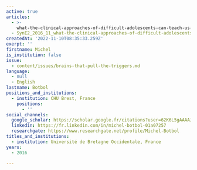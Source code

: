 ```yaml
---
active: true
articles:
  - >-
    what-the-clinical-approaches-of-difficult-adolescents-can-teach-us-about-e-syndrome
  - SynE2_2016_11_what-the-clinical-approaches-of-difficult-adolescents
createdAt: '2022-11-10T08:35:33.259Z'
exerpt: ''
firstname: Michel
is_institution: false
issue:
  - content/issues/brains-that-pull-the-triggers.md
language:
  - null
  - English
lastname: Botbol
positions_and_institutions:
  - institution: CHU Brest, France
    positions:
      - ''
social_channels:
  google_scholar: https://scholar.google.fr/citations?user=62K6L5gAAAAJ&hl=fr
  linkedin: https://fr.linkedin.com/in/michel-botbol-01a07257
  researchgate: https://www.researchgate.net/profile/Michel-Botbol
titles_and_institutions:
  - institution: Université de Bretagne Occidentale, France
years:
  - 2016

---
```


